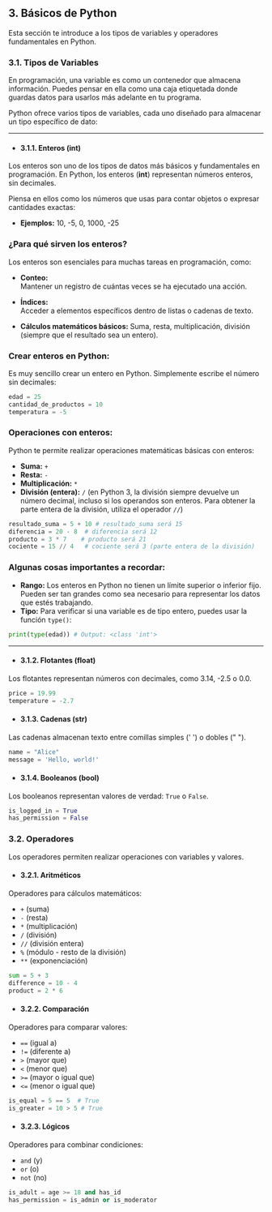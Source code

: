 ## 3. Básicos de Python

Esta sección te introduce a los tipos de variables y operadores fundamentales en Python.

### 3.1. Tipos de Variables

En programación, una variable es como un contenedor que almacena información. Puedes pensar en ella como una caja etiquetada donde guardas datos para usarlos más adelante en tu programa.

Python ofrece varios tipos de variables, cada uno diseñado para almacenar un tipo específico de dato:

----

- #### 3.1.1. Enteros (int)

Los enteros son uno de los tipos de datos más básicos y fundamentales en programación. En Python, los enteros (**int**) representan números enteros, sin decimales.  

Piensa en ellos como los números que usas para contar objetos o expresar cantidades exactas:

* **Ejemplos:** 10, -5, 0, 1000, -25


### ¿Para qué sirven los enteros?

Los enteros son esenciales para muchas tareas en programación, como:

* **Conteo:**  
Mantener un registro de cuántas veces se ha ejecutado una acción.

* **Índices:**  
Acceder a elementos específicos dentro de listas o cadenas de texto.

* **Cálculos matemáticos básicos:** 
Suma, resta, multiplicación, división (siempre que el resultado sea un entero).


### Crear enteros en Python:

Es muy sencillo crear un entero en Python. Simplemente escribe el número sin decimales:

```python
edad = 25
cantidad_de_productos = 10
temperatura = -5
```

### Operaciones con enteros:

Python te permite realizar operaciones matemáticas básicas con enteros:

* **Suma:** `+`
* **Resta:** `-`
* **Multiplicación:** `*`
* **División (entera):** `/` (en Python 3, la división siempre devuelve un número decimal, incluso si los operandos son enteros. Para obtener la parte entera de la división, utiliza el operador `//`)

```python
resultado_suma = 5 + 10 # resultado_suma será 15
diferencia = 20 - 8  # diferencia será 12
producto = 3 * 7    # producto será 21
cociente = 15 // 4   # cociente será 3 (parte entera de la división)

```


### Algunas cosas importantes a recordar:



* **Rango:** Los enteros en Python no tienen un límite superior o inferior fijo. Pueden ser tan grandes como sea necesario para representar los datos que estés trabajando.
* **Tipo:** Para verificar si una variable es de tipo entero, puedes usar la función `type()`:

```python
print(type(edad)) # Output: <class 'int'>
```
-----

- #### 3.1.2. Flotantes (float)

Los flotantes representan números con decimales, como 3.14, -2.5 o 0.0.

```python
price = 19.99
temperature = -2.7
```

- #### 3.1.3. Cadenas (str)

Las cadenas almacenan texto entre comillas simples (' ') o dobles (" ").

```python
name = "Alice"
message = 'Hello, world!'
```

- #### 3.1.4. Booleanos (bool)

Los booleanos representan valores de verdad: `True` o `False`.

```python
is_logged_in = True
has_permission = False
```

### 3.2. Operadores

Los operadores permiten realizar operaciones con variables y valores.

- #### 3.2.1. Aritméticos

Operadores para cálculos matemáticos:

* `+` (suma)
* `-` (resta)
* `*` (multiplicación)
* `/` (división)
* `//` (división entera)
* `%` (módulo - resto de la división)
* `**` (exponenciación)

```python
sum = 5 + 3
difference = 10 - 4
product = 2 * 6
```

- #### 3.2.2. Comparación

Operadores para comparar valores:

* `==` (igual a)
* `!=` (diferente a)
* `>` (mayor que)
* `<` (menor que)
* `>=` (mayor o igual que)
* `<=` (menor o igual que)

```python
is_equal = 5 == 5  # True
is_greater = 10 > 5 # True
```

- #### 3.2.3. Lógicos

Operadores para combinar condiciones:

* `and` (y)
* `or` (o)
* `not` (no)

```python
is_adult = age >= 18 and has_id
has_permission = is_admin or is_moderator
```